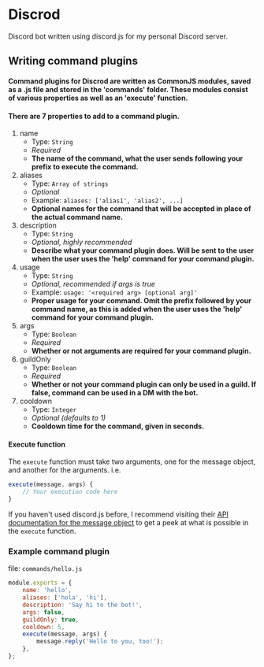 # Discrod
Discord bot written using discord.js for my personal Discord server.

## Writing command plugins
#### Command plugins for Discrod are written as CommonJS modules, saved as a .js file and stored in the 'commands' folder. These modules consist of various properties as well as an 'execute' function.

#### There are 7 properties to add to a command plugin.
1. name
    * Type: `String`
    * *Required*
    * **The name of the command, what the user sends following your prefix to execute the command.**
2. aliases
    * Type: `Array of strings`
    * *Optional*
    * Example: `aliases: ['alias1', 'alias2', ...]`
    * **Optional names for the command that will be accepted in place of the actual command name.**
3. description
    * Type: `String`
    * *Optional, highly recommended*
    * **Describe what your command plugin does. Will be sent to the user when the user uses the 'help' command for your command plugin.**
4. usage
    * Type: `String`
    * *Optional, recommended if args is true*
    * Example: `usage: '<required arg> [optional arg]'`
    * **Proper usage for your command. Omit the prefix followed by your command name, as this is added when the user uses the 'help' command for your command plugin.**
5. args
    * Type: `Boolean`
    * *Required*
    * **Whether or not arguments are required for your command plugin.**
6. guildOnly
    * Type: `Boolean`
    * *Required*
    * **Whether or not your command plugin can only be used in a guild. If false, command can be used in a DM with the bot.**
7. cooldown
    * Type: `Integer`
    * *Optional (defaults to 1)*
    * **Cooldown time for the command, given in seconds.**

#### Execute function
The `execute` function must take two arguments, one for the message object, and another for the arguments. i.e.
```javascript
execute(message, args) {
    // Your execution code here
}
```
If you haven't used discord.js before, I recommend visiting their [API documentation for the message object](https://discord.js.org/#/docs/main/stable/class/Message) to get a peek at what is possible in the `execute` function.

### Example command plugin
file: `commands/hello.js`
```javascript
module.exports = {
    name: 'hello',
    aliases: ['hola', 'hi'],
    description: 'Say hi to the bot!',
    args: false,
    guildOnly: true,
    cooldown: 5,
    execute(message, args) {
        message.reply('Hello to you, too!');
    },
};
```